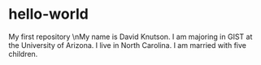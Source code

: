 # hello-world
My first repository
\nMy name is David Knutson. I am majoring in GIST at the University of Arizona. I live in North Carolina. I am married with five children.
